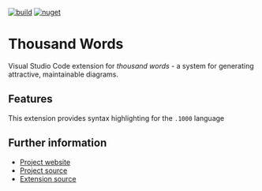 [![build](https://github.com/gulbanana/thousand/actions/workflows/master.yml/badge.svg)](https://github.com/gulbanana/thousand/actions/workflows/master.yml) [![nuget](https://github.com/gulbanana/thousand/actions/workflows/release.yml/badge.svg)](https://github.com/gulbanana/thousand/actions/workflows/release.yml)

Thousand Words
==============

Visual Studio Code extension for _thousand words_ - a system for generating attractive, maintainable diagrams.

Features
--------

This extension provides syntax highlighting for the `.1000` language

Further information
-------------------

* [Project website](https://thousandwords.azurewebsites.net)
* [Project source](https://github.com/gulbanana/thousand)
* [Extension source](https://github.com/gulbanana/thousand-vscode)

